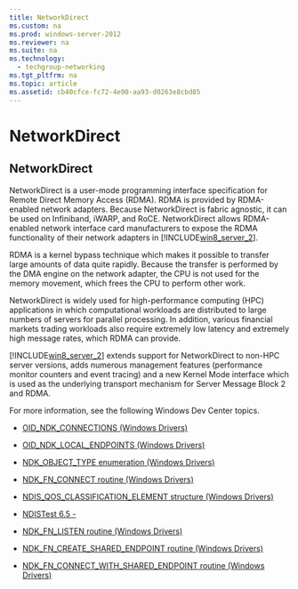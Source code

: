```yaml
---
title: NetworkDirect
ms.custom: na
ms.prod: windows-server-2012
ms.reviewer: na
ms.suite: na
ms.technology: 
  - techgroup-networking
ms.tgt_pltfrm: na
ms.topic: article
ms.assetid: cb40cfce-fc72-4e90-aa93-d0263e8cbd85
---
```

# NetworkDirect
  
## <a name="BKMK_NetworkDirect"></a>NetworkDirect  
NetworkDirect is a user\-mode programming interface specification for Remote Direct Memory Access \(RDMA\). RDMA is provided by RDMA\-enabled network adapters. Because NetworkDirect is fabric agnostic, it can be used on Infiniband, iWARP, and RoCE. NetworkDirect allows RDMA\-enabled network interface card manufacturers to expose the RDMA functionality of their network adapters in [!INCLUDE[win8_server_2](../Token/win8_server_2_md.md)].  
  
RDMA is a kernel bypass technique which makes it possible to transfer large amounts of data quite rapidly. Because the transfer is performed by the DMA engine on the network adapter, the CPU is not used for the memory movement, which frees the CPU to perform other work.  
  
NetworkDirect is widely used for high\-performance computing \(HPC\) applications in which computational workloads are distributed to large numbers of servers for parallel processing. In addition, various financial markets trading workloads also require extremely low latency and extremely high message rates, which RDMA can provide.  
  
[!INCLUDE[win8_server_2](../Token/win8_server_2_md.md)] extends support for NetworkDirect to non\-HPC server versions, adds numerous management features \(performance monitor counters and event tracing\) and a new Kernel Mode interface which is used as the underlying transport mechanism for Server Message Block 2 and RDMA.  
  
For more information, see the following Windows Dev Center topics.  
  
-   [OID\_NDK\_CONNECTIONS \(Windows Drivers\)](http://msdn.microsoft.com/library/windows/hardware/hh451810(v=vs.85).aspx)  
  
-   [OID\_NDK\_LOCAL\_ENDPOINTS \(Windows Drivers\)](http://msdn.microsoft.com/library/windows/hardware/hh451811(v=vs.85).aspx)  
  
-   [NDK\_OBJECT\_TYPE enumeration \(Windows Drivers\)](http://msdn.microsoft.com/library/windows/hardware/hh439930(v=vs.85).aspx)  
  
-   [NDK\_FN\_CONNECT routine \(Windows Drivers\)](http://msdn.microsoft.com/library/windows/hardware/hh439865(v=vs.85).aspx)  
  
-   [NDIS\_QOS\_CLASSIFICATION\_ELEMENT structure \(Windows Drivers\)](http://msdn.microsoft.com/library/windows/hardware/hh451631(v=vs.85).aspx)  
  
-   [NDISTest 6.5 \-](http://msdn.microsoft.com/library/windows/hardware/hh998187.aspx)  
  
-   [NDK\_FN\_LISTEN routine \(Windows Drivers\)](http://msdn.microsoft.com/library/windows/hardware/hh439902(v=vs.85).aspx)  
  
-   [NDK\_FN\_CREATE\_SHARED\_ENDPOINT routine \(Windows Drivers\)](http://msdn.microsoft.com/library/windows/hardware/hh439882(v=vs.85).aspx)  
  
-   [NDK\_FN\_CONNECT\_WITH\_SHARED\_ENDPOINT routine \(Windows Drivers\)](http://msdn.microsoft.com/library/windows/hardware/hh439868(v=vs.85).aspx)  
  
